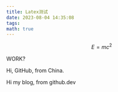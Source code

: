 ```yaml
---
title: Latex测试
date: 2023-08-04 14:35:08
tags:
math: true
---
```


$$
E=mc^2
$$

WORK? 

Hi, GitHub, from China. 

Hi my blog, from github.dev
